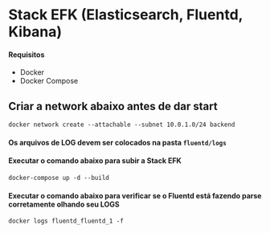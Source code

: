 
# Stack EFK (Elasticsearch, Fluentd, Kibana)

#### Requisitos

* Docker 
* Docker Compose

## Criar a network abaixo antes de dar start

```shell
docker network create --attachable --subnet 10.0.1.0/24 backend
```

#### Os arquivos de LOG devem ser colocados na pasta `fluentd/logs`

#### Executar o comando abaixo para subir a Stack EFK

```shell
docker-compose up -d --build
```
#### Executar o comando abaixo para verificar se o Fluentd está fazendo parse corretamente olhando seu LOGS

```shell
docker logs fluentd_fluentd_1 -f  
```
